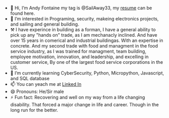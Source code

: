 - 👋 Hi, I’m Andy Fontaine my tag is @SailAway33, my <a href="https://sailaway33.github.io/Andy-resume/" target="_blank">resume</a> can be found here.
- 👀 I’m interested in Programing, security, makeing electronics projects, and sailing and general building.
- ⚒️ I have experince in building as a forman, I have a general ability to pick up any "hands on" trade, as I am mechanacly inclined. And have over 15 years in comerical and industrial buildingas. With an expertise in concrete. And my second trade with food and managment in the food service industry, as I was trained for managment, team building, employee motivation, innovation, and leadership, and excelling in customer service, By one of the largest food service corporations in the US.    
- 🌱 I’m currently learning CyberSecurity, Python, Micropython, Javascript, and SQL database
- 📫 You can yeach me at <a href="https://www.linkedin.com/in/andy-fontaine" target="_blank">Linked In</a>
- 😄 Pronouns: He/Sir male
- ⚡ Fun fact: Recovering and well on my way from a life changing disability. That forced a major change in life and career. Though in the long run for the better. 

<!---
SailAway33/SailAway33 is a ✨ special ✨ repository because its `README.md` (this file) appears on your GitHub profile.
You can click the Preview link to take a look at your changes.
--->

